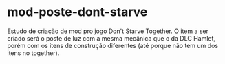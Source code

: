# mod-poste-dont-starve
Estudo de criação de mod pro jogo Don't Starve Together. O item a ser criado será o poste de luz com a mesma mecânica que o da DLC Hamlet, porém com os itens de construção diferentes (até porque não tem um dos itens no together).
